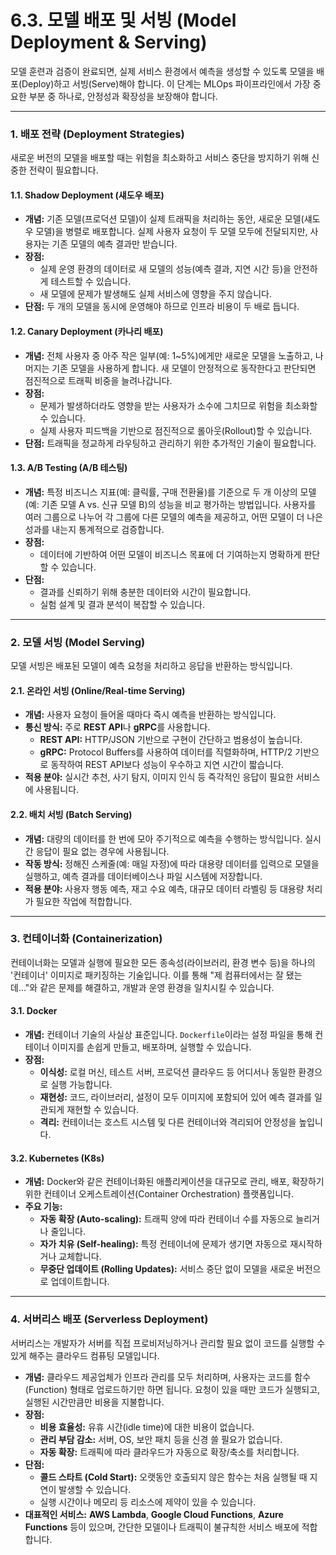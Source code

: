 # 6.3. 모델 배포 및 서빙 (Model Deployment & Serving)

모델 훈련과 검증이 완료되면, 실제 서비스 환경에서 예측을 생성할 수 있도록 모델을 배포(Deploy)하고 서빙(Serve)해야 합니다. 이 단계는 MLOps 파이프라인에서 가장 중요한 부분 중 하나로, 안정성과 확장성을 보장해야 합니다.

---

### 1. 배포 전략 (Deployment Strategies)

새로운 버전의 모델을 배포할 때는 위험을 최소화하고 서비스 중단을 방지하기 위해 신중한 전략이 필요합니다.

#### 1.1. Shadow Deployment (섀도우 배포)
-   **개념:** 기존 모델(프로덕션 모델)이 실제 트래픽을 처리하는 동안, 새로운 모델(섀도우 모델)을 병렬로 배포합니다. 실제 사용자 요청이 두 모델 모두에 전달되지만, 사용자는 기존 모델의 예측 결과만 받습니다.
-   **장점:**
    -   실제 운영 환경의 데이터로 새 모델의 성능(예측 결과, 지연 시간 등)을 안전하게 테스트할 수 있습니다.
    -   새 모델에 문제가 발생해도 실제 서비스에 영향을 주지 않습니다.
-   **단점:** 두 개의 모델을 동시에 운영해야 하므로 인프라 비용이 두 배로 듭니다.

#### 1.2. Canary Deployment (카나리 배포)
-   **개념:** 전체 사용자 중 아주 작은 일부(예: 1~5%)에게만 새로운 모델을 노출하고, 나머지는 기존 모델을 사용하게 합니다. 새 모델이 안정적으로 동작한다고 판단되면 점진적으로 트래픽 비중을 늘려나갑니다.
-   **장점:**
    -   문제가 발생하더라도 영향을 받는 사용자가 소수에 그치므로 위험을 최소화할 수 있습니다.
    -   실제 사용자 피드백을 기반으로 점진적으로 롤아웃(Rollout)할 수 있습니다.
-   **단점:** 트래픽을 정교하게 라우팅하고 관리하기 위한 추가적인 기술이 필요합니다.

#### 1.3. A/B Testing (A/B 테스팅)
-   **개념:** 특정 비즈니스 지표(예: 클릭률, 구매 전환율)를 기준으로 두 개 이상의 모델(예: 기존 모델 A vs. 신규 모델 B)의 성능을 비교 평가하는 방법입니다. 사용자를 여러 그룹으로 나누어 각 그룹에 다른 모델의 예측을 제공하고, 어떤 모델이 더 나은 성과를 내는지 통계적으로 검증합니다.
-   **장점:**
    -   데이터에 기반하여 어떤 모델이 비즈니스 목표에 더 기여하는지 명확하게 판단할 수 있습니다.
-   **단점:**
    -   결과를 신뢰하기 위해 충분한 데이터와 시간이 필요합니다.
    -   실험 설계 및 결과 분석이 복잡할 수 있습니다.

---

### 2. 모델 서빙 (Model Serving)

모델 서빙은 배포된 모델이 예측 요청을 처리하고 응답을 반환하는 방식입니다.

#### 2.1. 온라인 서빙 (Online/Real-time Serving)
-   **개념:** 사용자 요청이 들어올 때마다 즉시 예측을 반환하는 방식입니다.
-   **통신 방식:** 주로 **REST API**나 **gRPC**를 사용합니다.
    -   **REST API:** HTTP/JSON 기반으로 구현이 간단하고 범용성이 높습니다.
    -   **gRPC:** Protocol Buffers를 사용하여 데이터를 직렬화하며, HTTP/2 기반으로 동작하여 REST API보다 성능이 우수하고 지연 시간이 짧습니다.
-   **적용 분야:** 실시간 추천, 사기 탐지, 이미지 인식 등 즉각적인 응답이 필요한 서비스에 사용됩니다.

#### 2.2. 배치 서빙 (Batch Serving)
-   **개념:** 대량의 데이터를 한 번에 모아 주기적으로 예측을 수행하는 방식입니다. 실시간 응답이 필요 없는 경우에 사용됩니다.
-   **작동 방식:** 정해진 스케줄(예: 매일 자정)에 따라 대용량 데이터를 입력으로 모델을 실행하고, 예측 결과를 데이터베이스나 파일 시스템에 저장합니다.
-   **적용 분야:** 사용자 행동 예측, 재고 수요 예측, 대규모 데이터 라벨링 등 대용량 처리가 필요한 작업에 적합합니다.

---

### 3. 컨테이너화 (Containerization)

컨테이너화는 모델과 실행에 필요한 모든 종속성(라이브러리, 환경 변수 등)을 하나의 '컨테이너' 이미지로 패키징하는 기술입니다. 이를 통해 "제 컴퓨터에서는 잘 됐는데..."와 같은 문제를 해결하고, 개발과 운영 환경을 일치시킬 수 있습니다.

#### 3.1. Docker
-   **개념:** 컨테이너 기술의 사실상 표준입니다. `Dockerfile`이라는 설정 파일을 통해 컨테이너 이미지를 손쉽게 만들고, 배포하며, 실행할 수 있습니다.
-   **장점:**
    -   **이식성:** 로컬 머신, 테스트 서버, 프로덕션 클라우드 등 어디서나 동일한 환경으로 실행 가능합니다.
    -   **재현성:** 코드, 라이브러리, 설정이 모두 이미지에 포함되어 있어 예측 결과를 일관되게 재현할 수 있습니다.
    -   **격리:** 컨테이너는 호스트 시스템 및 다른 컨테이너와 격리되어 안정성을 높입니다.

#### 3.2. Kubernetes (K8s)
-   **개념:** Docker와 같은 컨테이너화된 애플리케이션을 대규모로 관리, 배포, 확장하기 위한 컨테이너 오케스트레이션(Container Orchestration) 플랫폼입니다.
-   **주요 기능:**
    -   **자동 확장 (Auto-scaling):** 트래픽 양에 따라 컨테이너 수를 자동으로 늘리거나 줄입니다.
    -   **자가 치유 (Self-healing):** 특정 컨테이너에 문제가 생기면 자동으로 재시작하거나 교체합니다.
    -   **무중단 업데이트 (Rolling Updates):** 서비스 중단 없이 모델을 새로운 버전으로 업데이트합니다.

---

### 4. 서버리스 배포 (Serverless Deployment)

서버리스는 개발자가 서버를 직접 프로비저닝하거나 관리할 필요 없이 코드를 실행할 수 있게 해주는 클라우드 컴퓨팅 모델입니다.

-   **개념:** 클라우드 제공업체가 인프라 관리를 모두 처리하며, 사용자는 코드를 함수(Function) 형태로 업로드하기만 하면 됩니다. 요청이 있을 때만 코드가 실행되고, 실행된 시간만큼만 비용을 지불합니다.
-   **장점:**
    -   **비용 효율성:** 유휴 시간(idle time)에 대한 비용이 없습니다.
    -   **관리 부담 감소:** 서버, OS, 보안 패치 등을 신경 쓸 필요가 없습니다.
    -   **자동 확장:** 트래픽에 따라 클라우드가 자동으로 확장/축소를 처리합니다.
-   **단점:**
    -   **콜드 스타트 (Cold Start):** 오랫동안 호출되지 않은 함수는 처음 실행될 때 지연이 발생할 수 있습니다.
    -   실행 시간이나 메모리 등 리소스에 제약이 있을 수 있습니다.
-   **대표적인 서비스:** **AWS Lambda**, **Google Cloud Functions**, **Azure Functions** 등이 있으며, 간단한 모델이나 트래픽이 불규칙한 서비스 배포에 적합합니다.
